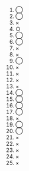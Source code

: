1. ◯  
2. ◯   
3. ×  
4. ○  
5. ◯  
6. ◯  
7. ×  
8. ×  
9. ◯  
10. ×
11. ×  
12. ×  
13. ×  
14. ◯  
15. ◯  
16. ◯  
17. ◯  
18. ×  
19. ◯  
20. ◯  
21. ×  
22. ×  
23. ×  
24. ×  
25. ×


   